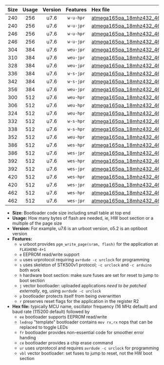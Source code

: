 |Size|Usage|Version|Features|Hex file|
|:-:|:-:|:-:|:-:|:--|
|240|256|u7.6|`w-u-hpr`|[atmega165pa_18mhz432_460800bps_ur.hex](https://raw.githubusercontent.com/stefanrueger/urboot/main/bootloaders/atmega165pa/fcpu_18mhz432/460800_bps/atmega165pa_18mhz432_460800bps_ur.hex)|
|240|256|u7.6|`w-u-jpr`|[atmega165pa_18mhz432_460800bps_ur_vbl.hex](https://raw.githubusercontent.com/stefanrueger/urboot/main/bootloaders/atmega165pa/fcpu_18mhz432/460800_bps/atmega165pa_18mhz432_460800bps_ur_vbl.hex)|
|246|256|u7.6|`w-u-hpr`|[atmega165pa_18mhz432_460800bps_lednop_ur.hex](https://raw.githubusercontent.com/stefanrueger/urboot/main/bootloaders/atmega165pa/fcpu_18mhz432/460800_bps/atmega165pa_18mhz432_460800bps_lednop_ur.hex)|
|246|256|u7.6|`w-u-jpr`|[atmega165pa_18mhz432_460800bps_lednop_ur_vbl.hex](https://raw.githubusercontent.com/stefanrueger/urboot/main/bootloaders/atmega165pa/fcpu_18mhz432/460800_bps/atmega165pa_18mhz432_460800bps_lednop_ur_vbl.hex)|
|304|384|u7.6|`weu-jpr`|[atmega165pa_18mhz432_460800bps_ee_ur_vbl.hex](https://raw.githubusercontent.com/stefanrueger/urboot/main/bootloaders/atmega165pa/fcpu_18mhz432/460800_bps/atmega165pa_18mhz432_460800bps_ee_ur_vbl.hex)|
|310|384|u7.6|`weu-jpr`|[atmega165pa_18mhz432_460800bps_ee_lednop_ur_vbl.hex](https://raw.githubusercontent.com/stefanrueger/urboot/main/bootloaders/atmega165pa/fcpu_18mhz432/460800_bps/atmega165pa_18mhz432_460800bps_ee_lednop_ur_vbl.hex)|
|328|384|u7.6|`weu-jpr`|[atmega165pa_18mhz432_460800bps_ee_lednop_fr_ur_vbl.hex](https://raw.githubusercontent.com/stefanrueger/urboot/main/bootloaders/atmega165pa/fcpu_18mhz432/460800_bps/atmega165pa_18mhz432_460800bps_ee_lednop_fr_ur_vbl.hex)|
|336|384|u7.6|`w-s-jpr`|[atmega165pa_18mhz432_460800bps_vbl.hex](https://raw.githubusercontent.com/stefanrueger/urboot/main/bootloaders/atmega165pa/fcpu_18mhz432/460800_bps/atmega165pa_18mhz432_460800bps_vbl.hex)|
|342|384|u7.6|`w-s-jpr`|[atmega165pa_18mhz432_460800bps_lednop_vbl.hex](https://raw.githubusercontent.com/stefanrueger/urboot/main/bootloaders/atmega165pa/fcpu_18mhz432/460800_bps/atmega165pa_18mhz432_460800bps_lednop_vbl.hex)|
|356|384|u7.6|`weu-jpr`|[atmega165pa_18mhz432_460800bps_ee_lednop_fr_ce_ur_vbl.hex](https://raw.githubusercontent.com/stefanrueger/urboot/main/bootloaders/atmega165pa/fcpu_18mhz432/460800_bps/atmega165pa_18mhz432_460800bps_ee_lednop_fr_ce_ur_vbl.hex)|
|300|512|u7.6|`weu-hpr`|[atmega165pa_18mhz432_460800bps_ee_ur.hex](https://raw.githubusercontent.com/stefanrueger/urboot/main/bootloaders/atmega165pa/fcpu_18mhz432/460800_bps/atmega165pa_18mhz432_460800bps_ee_ur.hex)|
|306|512|u7.6|`weu-hpr`|[atmega165pa_18mhz432_460800bps_ee_lednop_ur.hex](https://raw.githubusercontent.com/stefanrueger/urboot/main/bootloaders/atmega165pa/fcpu_18mhz432/460800_bps/atmega165pa_18mhz432_460800bps_ee_lednop_ur.hex)|
|324|512|u7.6|`weu-hpr`|[atmega165pa_18mhz432_460800bps_ee_lednop_fr_ur.hex](https://raw.githubusercontent.com/stefanrueger/urboot/main/bootloaders/atmega165pa/fcpu_18mhz432/460800_bps/atmega165pa_18mhz432_460800bps_ee_lednop_fr_ur.hex)|
|332|512|u7.6|`w-s-hpr`|[atmega165pa_18mhz432_460800bps.hex](https://raw.githubusercontent.com/stefanrueger/urboot/main/bootloaders/atmega165pa/fcpu_18mhz432/460800_bps/atmega165pa_18mhz432_460800bps.hex)|
|338|512|u7.6|`w-s-hpr`|[atmega165pa_18mhz432_460800bps_lednop.hex](https://raw.githubusercontent.com/stefanrueger/urboot/main/bootloaders/atmega165pa/fcpu_18mhz432/460800_bps/atmega165pa_18mhz432_460800bps_lednop.hex)|
|352|512|u7.6|`weu-hpr`|[atmega165pa_18mhz432_460800bps_ee_lednop_fr_ce_ur.hex](https://raw.githubusercontent.com/stefanrueger/urboot/main/bootloaders/atmega165pa/fcpu_18mhz432/460800_bps/atmega165pa_18mhz432_460800bps_ee_lednop_fr_ce_ur.hex)|
|386|512|u7.6|`wes-hpr`|[atmega165pa_18mhz432_460800bps_ee.hex](https://raw.githubusercontent.com/stefanrueger/urboot/main/bootloaders/atmega165pa/fcpu_18mhz432/460800_bps/atmega165pa_18mhz432_460800bps_ee.hex)|
|386|512|u7.6|`wes-jpr`|[atmega165pa_18mhz432_460800bps_ee_vbl.hex](https://raw.githubusercontent.com/stefanrueger/urboot/main/bootloaders/atmega165pa/fcpu_18mhz432/460800_bps/atmega165pa_18mhz432_460800bps_ee_vbl.hex)|
|392|512|u7.6|`wes-hpr`|[atmega165pa_18mhz432_460800bps_ee_lednop.hex](https://raw.githubusercontent.com/stefanrueger/urboot/main/bootloaders/atmega165pa/fcpu_18mhz432/460800_bps/atmega165pa_18mhz432_460800bps_ee_lednop.hex)|
|392|512|u7.6|`wes-jpr`|[atmega165pa_18mhz432_460800bps_ee_lednop_vbl.hex](https://raw.githubusercontent.com/stefanrueger/urboot/main/bootloaders/atmega165pa/fcpu_18mhz432/460800_bps/atmega165pa_18mhz432_460800bps_ee_lednop_vbl.hex)|
|420|512|u7.6|`wes-hpr`|[atmega165pa_18mhz432_460800bps_ee_lednop_fr.hex](https://raw.githubusercontent.com/stefanrueger/urboot/main/bootloaders/atmega165pa/fcpu_18mhz432/460800_bps/atmega165pa_18mhz432_460800bps_ee_lednop_fr.hex)|
|420|512|u7.6|`wes-jpr`|[atmega165pa_18mhz432_460800bps_ee_lednop_fr_vbl.hex](https://raw.githubusercontent.com/stefanrueger/urboot/main/bootloaders/atmega165pa/fcpu_18mhz432/460800_bps/atmega165pa_18mhz432_460800bps_ee_lednop_fr_vbl.hex)|
|462|512|u7.6|`wes-hpr`|[atmega165pa_18mhz432_460800bps_ee_lednop_fr_ce.hex](https://raw.githubusercontent.com/stefanrueger/urboot/main/bootloaders/atmega165pa/fcpu_18mhz432/460800_bps/atmega165pa_18mhz432_460800bps_ee_lednop_fr_ce.hex)|
|462|512|u7.6|`wes-jpr`|[atmega165pa_18mhz432_460800bps_ee_lednop_fr_ce_vbl.hex](https://raw.githubusercontent.com/stefanrueger/urboot/main/bootloaders/atmega165pa/fcpu_18mhz432/460800_bps/atmega165pa_18mhz432_460800bps_ee_lednop_fr_ce_vbl.hex)|

- **Size:** Bootloader code size including small table at top end
- **Usage:** How many bytes of flash are needed, ie, HW boot section or a multiple of the page size
- **Version:** For example, u7.6 is an urboot version, o5.2 is an optiboot version
- **Features:**
  + `w` urboot provides `pgm_write_page(sram, flash)` for the application at `FLASHEND-4+1`
  + `e` EEPROM read/write support
  + `u` uses urprotocol requiring `avrdude -c urclock` for programming
  + `s` uses skeleton of STK500v1 protocol; `-c urclock` and `-c arduino` both work
  + `h` hardware boot section: make sure fuses are set for reset to jump to boot section
  + `j` vector bootloader: uploaded applications *need to be patched externally*, eg, using `avrdude -c urclock`
  + `p` bootloader protects itself from being overwritten
  + `r` preserves reset flags for the application in the register R2
- **Hex file:** typically MCU name, oscillator frequency (16 MHz default) and baud rate (115200 default) followed by
  + `ee` bootloader supports EEPROM read/write
  + `lednop` "template" bootloader contains `mov rx,rx` nops that can be replaced to toggle LEDs
  + `fr` bootloader provides non-essential code for smoother error handing
  + `ce` bootloader provides a chip erase command
  + `ur` uses urprotocol and requires `avrdude -c urclock` for programming
  + `vbl` vector bootloader: set fuses to jump to reset, not the HW boot section
